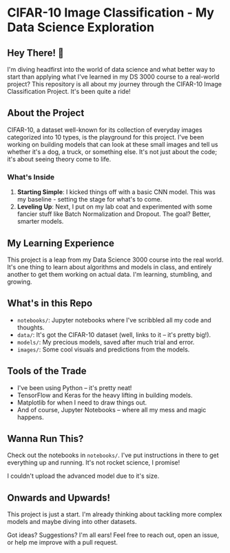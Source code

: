 # CIFAR-10 Image Classification - My Data Science Exploration

Hey There! 👋
---
I'm diving headfirst into the world of data science and what better way to start than applying what I've learned in my DS 3000 course to a real-world project? This repository is all about my journey through the CIFAR-10 Image Classification Project. It's been quite a ride!

## About the Project
CIFAR-10, a dataset well-known for its collection of everyday images categorized into 10 types, is the playground for this project. I've been working on building models that can look at these small images and tell us whether it's a dog, a truck, or something else. It's not just about the code; it's about seeing theory come to life.

### What's Inside
1. **Starting Simple**: I kicked things off with a basic CNN model. This was my baseline - setting the stage for what's to come.
2. **Leveling Up**: Next, I put on my lab coat and experimented with some fancier stuff like Batch Normalization and Dropout. The goal? Better, smarter models.

## My Learning Experience
This project is a leap from my Data Science 3000 course into the real world. It's one thing to learn about algorithms and models in class, and entirely another to get them working on actual data. I'm learning, stumbling, and growing.

## What's in this Repo
- `notebooks/`: Jupyter notebooks where I've scribbled all my code and thoughts.
- `data/`: It's got the CIFAR-10 dataset (well, links to it – it's pretty big!).
- `models/`: My precious models, saved after much trial and error.
- `images/`: Some cool visuals and predictions from the models.

## Tools of the Trade
- I've been using Python – it's pretty neat!
- TensorFlow and Keras for the heavy lifting in building models.
- Matplotlib for when I need to draw things out.
- And of course, Jupyter Notebooks – where all my mess and magic happens.

## Wanna Run This?
Check out the notebooks in `notebooks/`. I've put instructions in there to get everything up and running. It's not rocket science, I promise!

I couldn't upload the advanced model due to it's size.

## Onwards and Upwards!
This project is just a start. I'm already thinking about tackling more complex models and maybe diving into other datasets. 

Got ideas? Suggestions? I'm all ears! Feel free to reach out, open an issue, or help me improve with a pull request.
